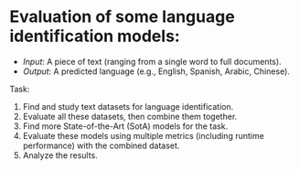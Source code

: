 # Evaluation of some language identification models:

- *Input*: A piece of text (ranging from a single word to full documents).
- *Output*: A predicted language (e.g., English, Spanish, Arabic, Chinese).

Task:
1. Find and study text datasets for language identification.
2. Evaluate all these datasets, then combine them together.
3. Find more State-of-the-Art (SotA) models for the task.
4. Evaluate these models using multiple metrics (including runtime performance) with the combined dataset.
5. Analyze the results.